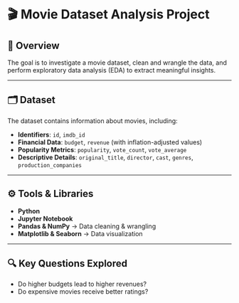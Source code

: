 # 🎬 Movie Dataset Analysis Project

## 📖 Overview 
The goal is to investigate a movie dataset, clean and wrangle the data, and perform exploratory data analysis (EDA) to extract meaningful insights.  

---

## 🗂️ Dataset
The dataset contains information about movies, including:
- **Identifiers**: `id`, `imdb_id`
- **Financial Data**: `budget`, `revenue` (with inflation-adjusted values)
- **Popularity Metrics**: `popularity`, `vote_count`, `vote_average`
- **Descriptive Details**: `original_title`, `director`, `cast`, `genres`, `production_companies`

---

## ⚙️ Tools & Libraries
- **Python**  
- **Jupyter Notebook**  
- **Pandas & NumPy** → Data cleaning & wrangling  
- **Matplotlib & Seaborn** → Data visualization  

---

## 🔍 Key Questions Explored
- Do higher budgets lead to higher revenues?  
- Do expensive movies receive better ratings?  
